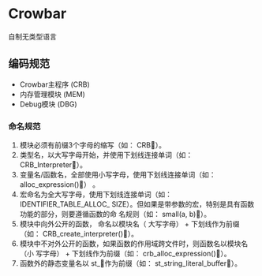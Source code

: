 # Crowbar
自制无类型语言

## 编码规范
- Crowbar主程序 (CRB)
- 内存管理模块 (MEM)
- Debug模块 (DBG)

### 命名规范

1. 模块必须有前缀3个字母的缩写（如： CRB）。
2. 类型名，以大写字母开始，并使用下划线连接单词（如： CRB_Interpreter）。
3. 变量名/函数名，全部使用小写字母，使用下划线连接单词（如： alloc_expression()）
。
4. 宏命名为全大写字母，使用下划线连接单词（如：IDENTIFIER_TABLE_ALLOC_
SIZE）。但如果是带参数的宏，特别是具有函数功能的部分，则要遵循函数的命
名规则（如： small(a, b)）。
5. 模块中向外公开的函数， 命名以模块名（ 大写字母） + 下划线作为前缀
（如： CRB_create_interpreter()）。
6. 模块中不对外公开的函数，如果函数的作用域跨文件时，则函数名以模块名（小
写字母） + 下划线作为前缀（如： crb_alloc_expression()）。
7. 函数外的静态变量名以 st_作为前缀（如： st_string_literal_buffer）。

